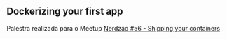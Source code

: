 ## Dockerizing your first app

Palestra realizada para o Meetup [Nerdzão #56 - Shipping your containers](https://www.meetup.com/Nerdzao/events/251461069/)
